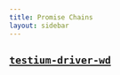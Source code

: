 ```yaml
---
title: Promise Chains
layout: sidebar
---
```


## [`testium-driver-wd`](https://www.npmjs.com/package/testium-driver-wd)
